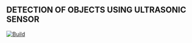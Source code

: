 ## DETECTION OF OBJECTS USING ULTRASONIC SENSOR

[![Build](https://github.com/harini1708/M2-EmbSys/actions/workflows/build.yml/badge.svg)](https://github.com/harini1708/M2-EmbSys/actions/workflows/build.yml)



